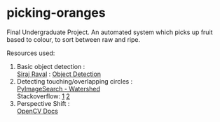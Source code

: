 # picking-oranges
Final Undergraduate Project. An automated system which picks up fruit based to colour, to sort between raw and ripe.

Resources used:

1. Basic object detection : 
  <br>[Siraj Raval](https://www.youtube.com/channel/UCWN3xxRkmTPmbKwht9FuE5A) : [Object Detection](https://youtu.be/OnWIYI6-4Ss)
2. Detecting touching/overlapping circles : 
  <br>[PyImageSearch - Watershed](http://www.pyimagesearch.com/2015/11/02/watershed-opencv/)
  <br>Stackoverflow: [1](http://stackoverflow.com/questions/26932891/detect-touching-overlapping-circles-ellipses-with-opencv-and-python) [2](http://stackoverflow.com/questions/25667053/find-overlapping-complex-circles-with-opencv)
3. Perspective Shift :
  <br>[OpenCV Docs](http://docs.opencv.org/trunk/da/d6e/tutorial_py_geometric_transformations.html)
